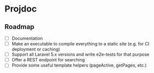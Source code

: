 # Projdoc

## Roadmap

- [ ] Documentation
- [ ] Make an executable to compile everything to a static site (e.g. for CI deployment or caching)
- [ ] Support all Laravel 5.x versions and write e2e-tests for that purpose
- [ ] Offer a REST endpoint for searching
- [ ] Provide some useful template helpers (pageActive, getPages, etc.)
